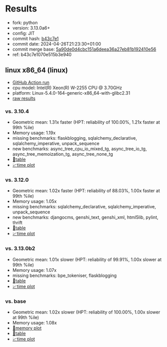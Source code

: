 # Results

- fork: python
- version: 3.13.0a6+
- config: JIT
- commit hash: [b43c7e1](https://github.com/python/cpython/commit/b43c7e1)
- commit date: 2024-04-26T21:23:30+01:00
- commit merge base: [5a90de0d4cbc151a6deea36a27eb81b192410e56](https://github.com/python/cpython/commit/5a90de0d4cbc151a6deea36a27eb81b192410e56)
- ref: b43c7e1070e515b3e940

## linux x86_64 (linux)

- [GitHub Action run](https://github.com/faster-cpython/benchmarking/actions/runs/8882561058)
- cpu model: Intel(R) Xeon(R) W-2255 CPU @ 3.70GHz
- platform: Linux-5.4.0-164-generic-x86_64-with-glibc2.31
- [raw results](bm-20240426-linux-x86_64-python-b43c7e1070e515b3e940-3.13.0a6%2B-b43c7e1.json)

### vs. 3.10.4

- Geometric mean: 1.31x faster (HPT: reliability of 100.00%, 1.21x faster at 99th %ile)
- Memory usage: 1.19x
- missing benchmarks: flaskblogging, sqlalchemy_declarative, sqlalchemy_imperative, unpack_sequence
- new benchmarks: async_tree_cpu_io_mixed_tg, async_tree_io_tg, async_tree_memoization_tg, async_tree_none_tg
- [📄table](bm-20240426-linux-x86_64-python-b43c7e1070e515b3e940-3.13.0a6%2B-b43c7e1-vs-3.10.4.md)
- [📈time plot](bm-20240426-linux-x86_64-python-b43c7e1070e515b3e940-3.13.0a6%2B-b43c7e1-vs-3.10.4.svg)

### vs. 3.12.0

- Geometric mean: 1.02x faster (HPT: reliability of 88.03%, 1.00x faster at 99th %ile)
- Memory usage: 1.05x
- missing benchmarks: sqlalchemy_declarative, sqlalchemy_imperative, unpack_sequence
- new benchmarks: djangocms, genshi_text, genshi_xml, html5lib, pylint, thrift
- [📄table](bm-20240426-linux-x86_64-python-b43c7e1070e515b3e940-3.13.0a6%2B-b43c7e1-vs-3.12.0.md)
- [📈time plot](bm-20240426-linux-x86_64-python-b43c7e1070e515b3e940-3.13.0a6%2B-b43c7e1-vs-3.12.0.svg)

### vs. 3.13.0b2

- Geometric mean: 1.01x slower (HPT: reliability of 99.91%, 1.00x slower at 99th %ile)
- Memory usage: 1.07x
- missing benchmarks: bpe_tokeniser, flaskblogging
- [📄table](bm-20240426-linux-x86_64-python-b43c7e1070e515b3e940-3.13.0a6%2B-b43c7e1-vs-3.13.0b2.md)
- [📈time plot](bm-20240426-linux-x86_64-python-b43c7e1070e515b3e940-3.13.0a6%2B-b43c7e1-vs-3.13.0b2.svg)

### vs. base

- Geometric mean: 1.02x slower (HPT: reliability of 100.00%, 1.00x slower at 99th %ile)
- Memory usage: 1.08x
- [🧠memory plot](bm-20240426-linux-x86_64-python-b43c7e1070e515b3e940-3.13.0a6%2B-b43c7e1-vs-base-mem.svg)
- [📄table](bm-20240426-linux-x86_64-python-b43c7e1070e515b3e940-3.13.0a6%2B-b43c7e1-vs-base.md)
- [📈time plot](bm-20240426-linux-x86_64-python-b43c7e1070e515b3e940-3.13.0a6%2B-b43c7e1-vs-base.svg)

